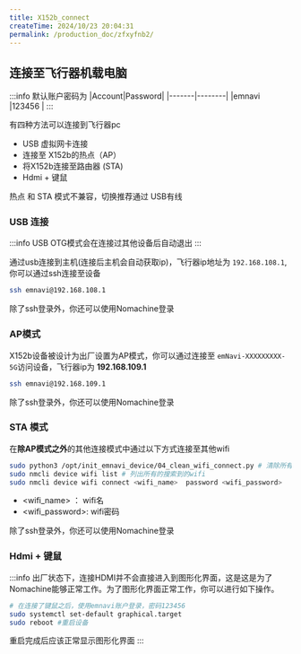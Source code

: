 ```yaml
---
title: X152b_connect
createTime: 2024/10/23 20:04:31
permalink: /production_doc/zfxyfnb2/
---
```


## 连接至飞行器机载电脑

:::info
默认账户密码为
|Account|Password|
|-------|--------|
|emnavi |123456  |
:::

有四种方法可以连接到飞行器pc
- USB 虚拟网卡连接
- 连接至 X152b的热点（AP）
- 将X152b连接至路由器 (STA)
- Hdmi + 键鼠

热点 和 STA 模式不兼容，切换推荐通过 USB有线

### USB 连接

:::info
USB OTG模式会在连接过其他设备后自动退出
:::

通过usb连接到主机(连接后主机会自动获取ip)，飞行器ip地址为 `192.168.108.1`,你可以通过ssh连接至设备
```bash
ssh emnavi@192.168.108.1
```
除了ssh登录外，你还可以使用Nomachine登录

### AP模式

X152b设备被设计为出厂设置为AP模式，你可以通过连接至 `emNavi-XXXXXXXXX-5G`访问设备，飞行器ip为 **192.168.109.1**

```bash
ssh emnavi@192.168.109.1
```

除了ssh登录外，你还可以使用Nomachine登录


### STA 模式

在**除AP模式之外**的其他连接模式中通过以下方式连接至其他wifi
```bash
sudo python3 /opt/init_emnavi_device/04_clean_wifi_connect.py # 清除所有wifi连接，包括关闭ap模式
sudo nmcli device wifi list # 列出所有的搜索到的wifi
sudo nmcli device wifi connect <wifi_name>  password <wifi_password>
```
- <wifi_name> ： wifi名
- <wifi_password>: wifi密码

除了ssh登录外，你还可以使用Nomachine登录

### Hdmi + 键鼠

:::info
出厂状态下，连接HDMI并不会直接进入到图形化界面，这是这是为了Nomachine能够正常工作。为了图形化界面正常工作，你可以进行如下操作。
```bash
# 在连接了键鼠之后，使用emnavi账户登录，密码123456
sudo systemctl set-default graphical.target
sudo reboot #重启设备
```
重启完成后应该正常显示图形化界面
:::


